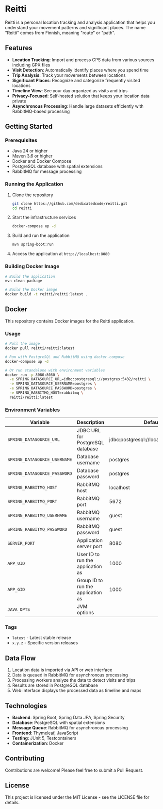 # Reitti

Reitti is a personal location tracking and analysis application that helps you understand your movement patterns and significant places. The name "Reitti" comes from Finnish, meaning "route" or "path".

## Features

- **Location Tracking**: Import and process GPS data from various sources including GPX files
- **Visit Detection**: Automatically identify places where you spend time
- **Trip Analysis**: Track your movements between locations
- **Significant Places**: Recognize and categorize frequently visited locations
- **Timeline View**: See your day organized as visits and trips
- **Privacy-Focused**: Self-hosted solution that keeps your location data private
- **Asynchronous Processing**: Handle large datasets efficiently with RabbitMQ-based processing

## Getting Started

### Prerequisites

- Java 24 or higher
- Maven 3.6 or higher
- Docker and Docker Compose
- PostgreSQL database with spatial extensions
- RabbitMQ for message processing

### Running the Application

1. Clone the repository
   ```bash
   git clone https://github.com/dedicatedcode/reitti.git
   cd reitti
   ```

2. Start the infrastructure services
   ```bash
   docker-compose up -d
   ```

3. Build and run the application
   ```bash
   mvn spring-boot:run
   ```

4. Access the application at `http://localhost:8080`

### Building Docker Image

```bash
# Build the application
mvn clean package

# Build the Docker image
docker build -t reitti/reitti:latest .
```

## Docker

This repository contains Docker images for the Reitti application.

### Usage

```bash
# Pull the image
docker pull reitti/reitti:latest

# Run with PostgreSQL and RabbitMQ using docker-compose
docker-compose up -d

# Or run standalone with environment variables
docker run -p 8080:8080 \
  -e SPRING_DATASOURCE_URL=jdbc:postgresql://postgres:5432/reitti \
  -e SPRING_DATASOURCE_USERNAME=postgres \
  -e SPRING_DATASOURCE_PASSWORD=postgres \
  -e SPRING_RABBITMQ_HOST=rabbitmq \
  reitti/reitti:latest
```

### Environment Variables

| Variable | Description | Default |
|----------|-------------|---------|
| `SPRING_DATASOURCE_URL` | JDBC URL for PostgreSQL database | jdbc:postgresql://localhost:5432/reitti |
| `SPRING_DATASOURCE_USERNAME` | Database username | postgres |
| `SPRING_DATASOURCE_PASSWORD` | Database password | postgres |
| `SPRING_RABBITMQ_HOST` | RabbitMQ host | localhost |
| `SPRING_RABBITMQ_PORT` | RabbitMQ port | 5672 |
| `SPRING_RABBITMQ_USERNAME` | RabbitMQ username | guest |
| `SPRING_RABBITMQ_PASSWORD` | RabbitMQ password | guest |
| `SERVER_PORT` | Application server port | 8080 |
| `APP_UID` | User ID to run the application as | 1000 |
| `APP_GID` | Group ID to run the application as | 1000 |
| `JAVA_OPTS` | JVM options | |

### Tags

- `latest` - Latest stable release
- `x.y.z` - Specific version releases

## Data Flow

1. Location data is imported via API or web interface
2. Data is queued in RabbitMQ for asynchronous processing
3. Processing workers analyze the data to detect visits and trips
4. Results are stored in PostgreSQL database
5. Web interface displays the processed data as timeline and maps

## Technologies

- **Backend**: Spring Boot, Spring Data JPA, Spring Security
- **Database**: PostgreSQL with spatial extensions
- **Message Queue**: RabbitMQ for asynchronous processing
- **Frontend**: Thymeleaf, JavaScript
- **Testing**: JUnit 5, Testcontainers
- **Containerization**: Docker

## Contributing

Contributions are welcome! Please feel free to submit a Pull Request.

## License

This project is licensed under the MIT License - see the LICENSE file for details.
